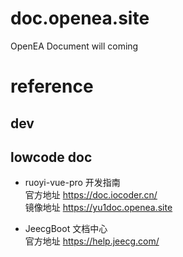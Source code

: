 # doc.openea.site
OpenEA Document will coming

# reference
## dev

## lowcode doc
- ruoyi-vue-pro 开发指南    
官方地址  https://doc.iocoder.cn/      
镜像地址  https://yu1doc.openea.site

- JeecgBoot 文档中心   
官方地址  https://help.jeecg.com/
